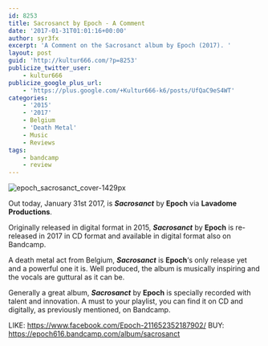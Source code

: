 ```yaml
---
id: 8253
title: Sacrosanct by Epoch - A Comment
date: '2017-01-31T01:01:16+00:00'
author: syr3fx
excerpt: 'A Comment on the Sacrosanct album by Epoch (2017). '
layout: post
guid: 'http://kultur666.com/?p=8253'
publicize_twitter_user:
    - kultur666
publicize_google_plus_url:
    - 'https://plus.google.com/+Kultur666-k6/posts/UfQaC9eS4WT'
categories:
    - '2015'
    - '2017'
    - Belgium
    - 'Death Metal'
    - Music
    - Reviews
tags:
    - bandcamp
    - review
---
```


![epoch_sacrosanct_cover-1429px](http://localhost:8080/wp-content/uploads/2017/01/epoch_sacrosanct_cover-1429px.jpg?w=680)

Out today, January 31st 2017, is ***Sacrosanct*** by **Epoch** via **Lavadome Productions**.

Originally released in digital format in 2015, ***Sacrosanct*** by **Epoch** is re-released in 2017 in CD format and available in digital format also on Bandcamp.

A death metal act from Belgium, ***Sacrosanct*** is **Epoch**‘s only release yet and a powerful one it is. Well produced, the album is musically inspiring and the vocals are guttural as it can be.

Generally a great album, ***Sacrosanct*** by **Epoch** is specially recorded with talent and innovation. A must to your playlist, you can find it on CD and digitally, as previously mentioned, on Bandcamp.

LIKE: <https://www.facebook.com/Epoch-211652352187902/>
BUY: <https://epoch616.bandcamp.com/album/sacrosanct>